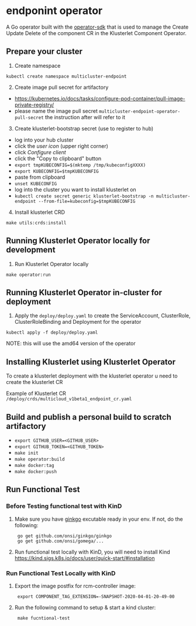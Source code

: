 # endponint operator

A Go operator built with the [operator-sdk](https://github.com/operator-framework/operator-sdk) that is used to manage the Create Update Delete of the component CR in the Klusterlet Component Operator.

## Prepare your cluster

1. Create namespace

```shell
kubectl create namespace multicluster-endpoint
```

2. Create image pull secret for artifactory

- https://kubernetes.io/docs/tasks/configure-pod-container/pull-image-private-registry/
- please name the image pull secret `multicluster-endpoint-operator-pull-secret` the instruction after will refer to it

3. Create klusterlet-bootstrap secret (use to register to hub)

- log into your hub cluster
- click the *user icon* (upper right corner)
- click *Configure client*
- click the "Copy to clipboard" button
- `export tmpKUBECONFIG=$(mktemp /tmp/kubeconfigXXXX)`
- `export KUBECONFIG=$tmpKUBECONFIG`
- paste from clipboard
- `unset KUBECONFIG`
- log into the cluster you want to install klusterlet on
- `kubectl create secret generic klusterlet-bootstrap -n multicluster-endpoint --from-file=kubeconfig=$tmpKUBECONFIG`

4. Install klusterlet CRD

```shell
make utils:crds:install
```

## Running Klusterlet Operator locally for development

1. Run Klusterlet Operator locally

```shell
make operator:run
```

## Running Klusterlet Operator in-cluster for deployment

1. Apply the `deploy/deploy.yaml` to create the ServiceAccount, ClusterRole, ClusterRoleBinding and Deployment for the operator

```shell
kubectl apply -f deploy/deploy.yaml
```

NOTE: this will use the amd64 version of the operator

## Installing Klusterlet using Klusterlet Operator

To create a klusterlet deployment with the klusterlet operator u need to create the klusterlet CR

Example of Klusterlet CR `/deploy/crds/multicloud_v1beta1_endpoint_cr.yaml`

## Build and publish a personal build to scratch artifactory

- `export GITHUB_USER=<GITHUB_USER>`
- `export GITHUB_TOKEN=<GITHUB_TOKEN>`
- `make init`
- `make operator:build`
- `make docker:tag`
- `make docker:push`

## Run Functional Test

### Before Testing functional test with KinD

1. Make sure you have [ginkgo](https://onsi.github.io/ginkgo/) excutable ready in your env. If not, do the following:
   ```
    go get github.com/onsi/ginkgo/ginkgo
    go get github.com/onsi/gomega/...
   ```

2. Run functional test locally with KinD, you will need to install Kind https://kind.sigs.k8s.io/docs/user/quick-start/#installation

### Run Functional Test Locally with KinD

1. Export the image postfix for rcm-controller image:
   ```
    export COMPONENT_TAG_EXTENSION=-SNAPSHOT-2020-04-01-20-49-00
   ```
2. Run the following command to setup & start a kind cluster:
   ```
    make fucntional-test
   ```